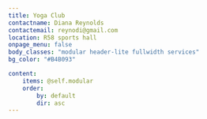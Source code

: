 ```yaml
---
title: Yoga Club 
contactname: Diana Reynolds
contactemail: reynodi@gmail.com
location: R58 sports hall
onpage_menu: false
body_classes: "modular header-lite fullwidth services"
bg_color: "#B4B093"

content:
    items: @self.modular
    order:
        by: default
        dir: asc
---
```



